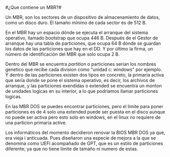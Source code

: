 #¿Que contiene un MBR?#


Un MBR, son los sectores de un dispositivo de almacenamiento
de datos, como un disco duro. El tamaño mínimo de cada sector 
és de 512 B.

En el MBR hay un espacio dónde se ejecuta 
el arranque del sistema operativo, llamado bootstrap que ocupa 446 B.
Después de el Gestor de arranque hay una tabla de particiones, 
que ocupa 64 B dónde se guardan los datos de las particiones que hay en 
el DD. Y por último la firma, un número de identificación del MBR que 
solo ocupa 2 B.


Dentro del MBR se encuentra _partition_ o particiones serian los nombres
genetico que recibe cada division como "unidad c: windows" por ejemplo.
Y dentro de las particiones existen dos tipos en concreto, la primaria
activa que seria donde se pone el sistema operativo, es decir, los 
archivos de arranque, y las particiones exendidas o extended se encuentra 
un monton de unidades logicas en su interior, a lo que podriamos llamar
particiones logicas.


En las MBR DOS se puedes encontrar particiones, pero el limite para 
poner particiones es de 4 solo una extended puede ser puesta en el disco 
aunque no puede ser activa pero esto solo en windows, en el linux 
no requiere de una particion primaria active.


Los informáticos del momento decidieron renovar la BIOS MBR DOS ya que,
era vieja i anticuada. Pues diseñaron una especie de mejora a la que se 
denomina como UEFI acompañado de GPT, que es un estilo de particiones 
diferente; ya que no tiene límite de tamaño ni numero de estas. 



